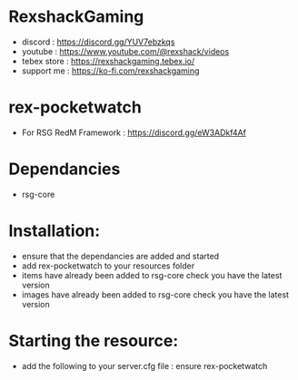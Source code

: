 # RexshackGaming
- discord : https://discord.gg/YUV7ebzkqs
- youtube : https://www.youtube.com/@rexshack/videos
- tebex store : https://rexshackgaming.tebex.io/
- support me : https://ko-fi.com/rexshackgaming

# rex-pocketwatch
- For RSG RedM Framework : https://discord.gg/eW3ADkf4Af

# Dependancies
- rsg-core

# Installation:
- ensure that the dependancies are added and started
- add rex-pocketwatch to your resources folder
- items have already been added to rsg-core check you have the latest version
- images have already been added to rsg-core check you have the latest version

# Starting the resource:
- add the following to your server.cfg file : ensure rex-pocketwatch
